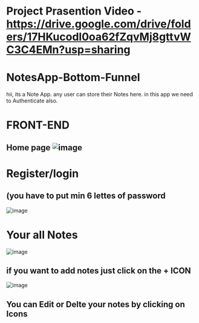 # Project Prasention Video - https://drive.google.com/drive/folders/17HKucodl0oa62fZqvMj8gttvWC3C4EMn?usp=sharing
# NotesApp-Bottom-Funnel
hii,  its a Note App. any user can store their Notes here. in this app we need to Authenticate also.
# FRONT-END
  ## Home page ![image](https://user-images.githubusercontent.com/107467689/227717725-4fd19180-0df5-4eb5-9c38-b23a082d9272.png)
# Register/login
## (you have to put min 6 lettes of password
![image](https://user-images.githubusercontent.com/107467689/227718319-5c51d85a-54d6-44fe-8814-b550b2c0ccb8.png)
# Your all Notes
![image](https://user-images.githubusercontent.com/107467689/227718387-3bb8f0f0-d862-46db-a041-8670eca14e8b.png)
## if you want to add notes just click on the + ICON
![image](https://user-images.githubusercontent.com/107467689/227718425-1cdec9c2-64ca-4eaa-afef-dad88536abcb.png)


## You can Edit or Delte your notes by clicking on Icons

